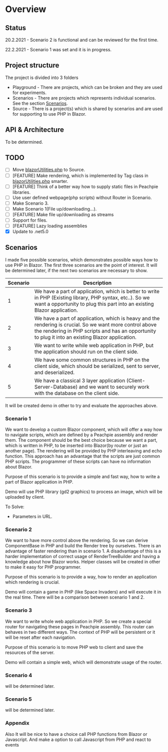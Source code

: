 # Overview

## Status

20.2.2021 - Scenario 2 is functional and can be reviewed for the first time.

22.2.2021 - Scenario 1 was set and it is in progress. 

## Project structure

The project is divided into 3 folders

- Playground - There are projects, which can be broken and they are used for experiments.
- Scenarios - There are projects which represents individual scenarios. See the section <a href="#scenarios">Scenarios</a>.
- Source - There is a project(s) which is shared by scenarios and are used for supporting to use PHP in Blazor.

## API & Architecture

To be determined.

## TODO

- [ ] Move [blazorUtilities.php](https://github.com/TomatorCZ/Bachelor_thesis/blob/main/Scenarios/Scenario2/Asteroids/Php/blazorUtilities.php) to Source.
- [ ] [FEATURE] Make rendering, which is implemented by Tag class in [blazorUtilities.php](https://github.com/TomatorCZ/Bachelor_thesis/blob/main/Scenarios/Scenario2/Asteroids/Php/blazorUtilities.php) smarter.
- [ ] [FEATURE] Think of a better way how to supply static files in Peachpie libraries.
- [ ] Use user defined webpage(php scripts) without Router in Scenario.
- [ ] Make Scenario 3.
- [ ] Make Scenario 1(File up/downloading...).
- [ ] [FEATURE] Make file up/downloading as streams
- [ ] Support for files.
- [ ] [FEATURE] Lazy loading assemblies
- [x] Update to .net5.0

## Scenarios

I made five possible scenarios, which demonstrates possible ways how to use PHP in Blazor. The first three scenarios are the point of interest. It will be determined later, if the next two scenarios are necessary to show.

| Scenario | Description                                                  |
| -------- | ------------------------------------------------------------ |
| 1        | We have a part of application, which is better to write in PHP (Existing library, PHP syntax, etc..). So we want a opportunity to plug this part into an existing Blazor application. |
| 2        | We have a part of application, which is heavy and the rendering is crucial. So we want more control above the rendering in PHP scripts and has an opportunity to plug it into an existing Blazor application. |
| 3        | We want to write while web application in PHP, but the application should run on the client side. |
| 4        | We have some common structures in PHP on the client side, which should be serialized, sent to server, and deserialized. |
| 5        | We have a classical 3 layer application (Client-Server-Database) and we  want to securely work with the database on the client side. |

It will be created demo in other to try and evaluate the approaches above.

### Scenario 1

We want to develop a custom Blazor component, which will offer a way how to navigate scripts, which are defined by a Peachpie assembly and render them. The component should be the best choice because we want a part, which is written in PHP, to be inserted into Blazor(by router or just an another page). The rendering will be provided by PHP interleaving and echo function. This approach has an advantage that the scripts are just common PHP scripts. The programmer of these scripts can have no information about Blazor.

Purpose of this scenario is to provide a simple and fast way, how to write a part of Blazor application in PHP.

Demo will use PHP library (gd2 graphics) to process an image, which will be uploaded by client.

To Solve:

- Parameters in URL.

### Scenario 2

We want to have more control above the rendering. So we can derive ComponentBase in PHP and build the Render tree by ourselves. There is an advantage of faster rendering than in scenario 1. A disadvantage of this is a harder implementation of correct usage of RenderTreeBuilder and  having a knowledge about how Blazor works. Helper classes will be created in other to make it easy for PHP programmer.

Purpose of this scenario is to provide a way, how to render an application which rendering is crucial.

Demo will contain a game in PHP (like Space Invaders) and will execute it in the real time. There will be a comparison between scenario 1 and 2.

### Scenario 3

We want to write whole web application in PHP. So we create a special router for navigating these pages in Peachpie assembly. This router can behaves in two different ways. The context of PHP will be persistent or it will be reset after each navigation.

Purpose of this scenario is to move PHP web to client and save the resources of the server.

Demo will contain a simple web, which will demonstrate usage of the router.

### Scenario 4

will be determined later.

### Scenario 5

will be determined later.

### Appendix

Also It will be nice to have a choice call PHP functions from Blazor or Javascript. And make a option to call Javascript from PHP and react to events 